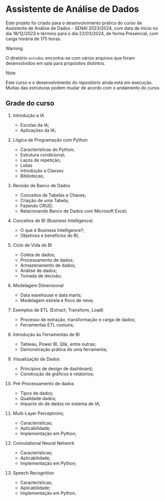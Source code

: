 # Assistente de Análise de Dados

Este projeto foi criado para o desenvolvimento prático do curso de Assistente de Análise de Dados - SENAI 2023/2024, com data de início no dia 18/12/2023 e término para o dia 22/03/2024, de forma Presencial, com carga horária de 175 horas.

> [!WARNING]
> O diretório ```estudos``` encontra-se com vários arquivos que foram desenvolvidos em sala para propósitos distintos.

> [!NOTE]
> Este curso e o desenvolvimento do repositório ainda está em execução. Muitas das estruturas podem mudar de acordo com o andamento do curso.

## Grade do curso
1. Introdução a IA
   - Escolas da IA;
   - Aplicações da IA;

2. Lógica de Programação com Python
   - Características do Python;
   - Estrutura condicional;
   - Laços de repetição;
   - Listas
   - Introdução a Classes
   - Bibliotecas;

3. Revisão de Banco de Dados
   - Conceitos de Tabelas e Chaves;
   - Criação de uma Tabela;
   - Fazendo CRUD;
   - Relacionando Banco de Dados com Microsoft Excel;

4. Conceitos de BI (Business Intelligence)
   - O que é Business Intelligence?;
   - Objetivos e benefícios do BI;

5. Ciclo de Vida do BI
   - Coleta de dados;
   - Processamento de dados;
   - Armazenamento de dados;
   - Análise de dados;
   - Tomada de decisão;

6. Modelagem Dimensional
   - Data warehouse e data marts;
   - Modelagem estrela e floco de neve;

7. Exemplos de ETL (Extract, Transform, Load)
   - Processo de extração, transformação e carga de dados;
   - Ferramentas ETL comuns;

8. Introdução às Ferramentas de BI
   - Tableau, Power BI, Qlik, entre outras;
   - Demonstração prática de uma ferramenta;

9. Visualização de Dados
   - Princípios de design de dashboard;
   - Construção de gráficos e relatórios;

10. Pré-Processamento de dados
    - Tipos de dados;
    - Qualidade dados;
    - Impacto do de dados no sistema de IA;

11. Multi-Layer Perceptrons;
    - Características;
    - Aplicabilidade;
    - Implementação em Python;

12. Convulational Neural Network
    - Características;
    - Aplicabilidade;
    - Implementação em Python;

13. Speech Recognition
    - Características;
    - Aplicabilidade;
    - Implementação em Python.